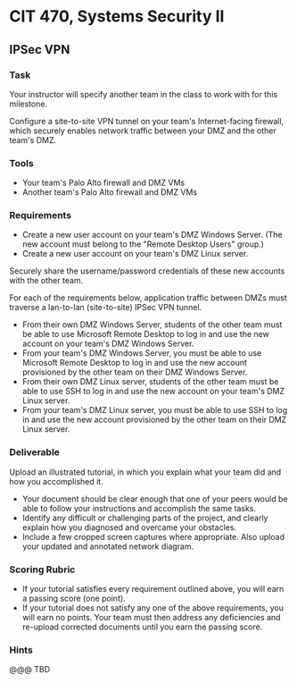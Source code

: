 # CIT 470, Systems Security II
## IPSec VPN
### Task
Your instructor will specify another team in the class to work with for this milestone.

Configure a site-to-site VPN tunnel on your team's Internet-facing firewall,
which securely enables network traffic between your DMZ and the other team's DMZ.


### Tools
- Your team's Palo Alto firewall and DMZ VMs
- Another team's Palo Alto firewall and DMZ VMs

### Requirements
- Create a new user account on your team's DMZ Windows Server.
(The new account must belong to the "Remote Desktop Users" group.)
- Create a new user account on your team's DMZ Linux server.

Securely share the username/password credentials of these new accounts with the other team.

For each of the requirements below, application traffic between DMZs must traverse
a lan-to-lan (site-to-site) IPSec VPN tunnel.

- From their own DMZ Windows Server, students of the other team must be able to use
Microsoft Remote Desktop to log in and use the new account on your team's DMZ Windows Server.
- From your team's DMZ Windows Server, you must be able to use
Microsoft Remote Desktop to log in and use the new account provisioned by the other team on their DMZ Windows Server.
- From their own DMZ Linux server, students of the other team must be able to use SSH
to log in and use the new account on your team's DMZ Linux server.
- From your team's DMZ Linux server, you must be able to use SSH
to log in and use the new account provisioned by the other team on their DMZ Linux server.

### Deliverable
Upload an illustrated tutorial, in which you explain what your team did and how you accomplished it.
- Your document should be clear enough that one of your peers would be able to follow your instructions and accomplish the same tasks.
- Identify any difficult or challenging parts of the project, and clearly explain how you diagnosed and overcame your obstacles.
- Include a few cropped screen captures where appropriate. Also upload your updated and annotated network diagram.

### Scoring Rubric
- If your tutorial satisfies every requirement outlined above, you will earn a passing score (one point).
- If your tutorial does not satisfy any one of the above requirements, you will earn no points. Your team must then address any deficiencies and re-upload corrected documents until you earn the passing score.

### Hints
@@@ TBD
